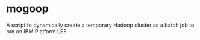 mogoop
======

A script to dynamically create a temporary Hadoop cluster as a batch job to run on IBM Platform LSF.
